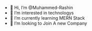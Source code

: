 - 👋 Hi, I’m @Muhammed-Rashin
- 👀 I’m interested in technologys
- 🌱 I’m currently learning MERN Stack
- 💞️ I’m looking to Join A new Company

<!---
Muhammed-Rashin/Muhammed-Rashin is a ✨ special ✨ repository because its `README.md` (this file) appears on your GitHub profile.
You can click the Preview link to take a look at your changes.
--->
